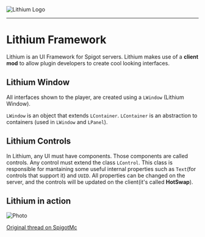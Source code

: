 ![Lithium Logo](https://i.imgur.com/LDEckzI.png "Lithium logo")

---
# Lithium Framework
Lithium is an UI Framework for Spigot servers. Lithium makes use of a **client mod** to allow plugin developers to create cool looking interfaces.

## Lithium Window
All interfaces shown to the player, are created using a `LWindow` (Lithium Window).

`LWindow` is an object that extends `LContainer`. `LContainer` is an abstraction to containers (used in `LWindow` and `LPanel`).

## Lithium Controls
In Lithium, any UI must have components. Those components are called controls.
Any control must extend the class `LControl`. This class is responsible for mantaining some useful internal properties such as `Text`(for controls that support it) and `UUID`.
All properties can be changed on the server, and the controls will be updated on the client(it's called **HotSwap**).

## Lithium in action
![Photo](https://i.imgur.com/PHT7HRg.gif "Lithium's HotSwap feature")


[Original thread on SpigotMc](https://www.spigotmc.org/threads/lithium.274569/)

